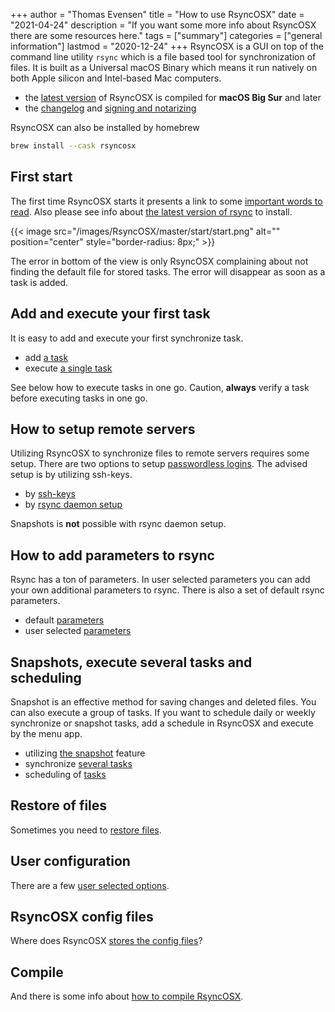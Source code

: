 +++
author = "Thomas Evensen"
title = "How to use RsyncOSX"
date = "2021-04-24"
description = "If you want some more info about RsyncOSX there are some resources here."
tags = ["summary"]
categories = ["general information"]
lastmod = "2020-12-24"
+++
RsyncOSX is a GUI on top of the command line utility `rsync` which is a file based tool for synchronization of files. It is built as a Universal macOS Binary which means it run natively on both Apple silicon and Intel-based Mac computers.

- the [latest version](https://github.com/rsyncOSX/RsyncOSX/releases) of RsyncOSX is compiled for **macOS Big Sur** and later
- the [changelog](/post/changelog/) and [signing and notarizing](/post/notarized/)

RsyncOSX can also be installed by homebrew
```bash
brew install --cask rsyncosx
```

## First start

The first time RsyncOSX starts it presents a link to some [important words to read](/post/important/).  Also please see info about [the latest version of rsync](/post/rsync/) to install.

{{< image src="/images/RsyncOSX/master/start/start.png" alt="" position="center" style="border-radius: 8px;" >}}

The error in bottom of the view is only RsyncOSX complaining about not finding the default file for stored tasks. The error will disappear as soon as a task is added.

## Add and execute your first task

It is easy to add and execute your first synchronize task.

- add [a task](/post/addconfigurations/)
- execute [a single task](/post/singletask/)

See below how to execute tasks in one go. Caution, **always** verify a task before executing tasks in one go.

## How to setup remote servers

Utilizing RsyncOSX to synchronize files to remote servers requires some setup. There are two options to setup [passwordless logins](/post/remotelogins/). The advised setup is by utilizing ssh-keys.

- by [ssh-keys](/post/ssh/)
- by [rsync daemon setup](/post/rsyncdaemon/)

Snapshots is **not** possible with rsync daemon setup.

## How to add parameters to rsync

Rsync has a ton of parameters. In user selected parameters you can add your own additional parameters to rsync. There is also a set of default rsync parameters.

- default [parameters](/post/rsyncparameters)
- user selected [parameters](/post/userparameters/)

## Snapshots, execute several tasks and scheduling

Snapshot is an effective method for saving changes and deleted files. You can also execute a group of tasks. If you want to schedule daily or weekly synchronize or snapshot tasks, add a schedule in RsyncOSX and execute by the menu app.

- utilizing [the snapshot](/post/snapshots/) feature
- synchronize [several tasks](/post/severaltasks/)
- scheduling of [tasks](/post/scheduletasks/)

## Restore of files

Sometimes you need to [restore files](/post/restore/).

## User configuration

There are a few [user selected options](/post/userconfiguration/).

## RsyncOSX config files

Where does RsyncOSX [stores the config files](/post/configfiles/)?

## Compile

And there is some info about [how to compile RsyncOSX](/post/compile/).
